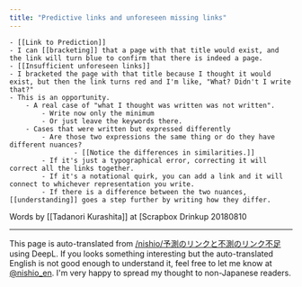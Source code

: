 ```yaml
---
title: "Predictive links and unforeseen missing links"
---
```


    - [[Link to Prediction]]
    - I can [[bracketing]] that a page with that title would exist, and the link will turn blue to confirm that there is indeed a page.
    - [[Insufficient unforeseen links]]
    - I bracketed the page with that title because I thought it would exist, but then the link turns red and I'm like, "What? Didn't I write that?"
    - This is an opportunity.
        - A real case of "what I thought was written was not written".
            - Write now only the minimum
            - Or just leave the keywords there.
        - Cases that were written but expressed differently
            - Are those two expressions the same thing or do they have different nuances?
                    - [[Notice the differences in similarities.]]
            - If it's just a typographical error, correcting it will correct all the links together.
            - If it's a notational quirk, you can add a link and it will connect to whichever representation you write.
            - If there is a difference between the two nuances, [[understanding]] goes a step further by writing how they differ.

Words by [[Tadanori Kurashita]] at [Scrapbox Drinkup 20180810

---
This page is auto-translated from [/nishio/予測のリンクと不測のリンク不足](https://scrapbox.io/nishio/予測のリンクと不測のリンク不足) using DeepL. If you looks something interesting but the auto-translated English is not good enough to understand it, feel free to let me know at [@nishio_en](https://twitter.com/nishio_en). I'm very happy to spread my thought to non-Japanese readers.